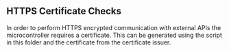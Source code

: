## HTTPS Certificate Checks

In order to perform HTTPS encrypted communication with external APIs the microcontroller requires a certificate. This can be generated using the script in this folder and the certificate from the certificate issuer.